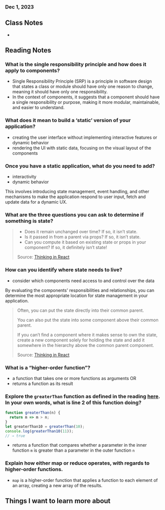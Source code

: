 ### Dec 1, 2023

## Class Notes

-

## Reading Notes

### What is the single responsibility principle and how does it apply to components?

- Single Responsibility Principle (SRP) is a principle in software design that states a class or module should have only one reason to change, meaning it should have only one responsibility.
- In the context of components, it suggests that a component should have a single responsibility or purpose, making it more modular, maintainable, and easier to understand.

### What does it mean to build a ‘static’ version of your application?

- creating the user interface without implementing interactive features or dynamic behavior
- rendering the UI with static data, focusing on the visual layout of the components

### Once you have a static application, what do you need to add?

- interactivity
- dynamic behavior

This involves introducing state management, event handling, and other mechanisms to make the application respond to user input, fetch and update data for a dynamic UX.

### What are the three questions you can ask to determine if something is state?

>- Does it remain unchanged over time? If so, it isn’t state.
>- Is it passed in from a parent via props? If so, it isn’t state.
>- Can you compute it based on existing state or props in your component? If so, it definitely isn’t state!
>
>Source: [Thinking in React]("https://react.dev/learn/thinking-in-react)

### How can you identify where state needs to live?
- consider which components need access to and control over the data

By evaluating the components' responsibilities and relationships, you can determine the most appropriate location for state management in your application.

>Often, you can put the state directly into their common parent.
>
>You can also put the state into some component above their common parent.
>
>If you can’t find a component where it makes sense to own the state, create a new component solely for holding the state and add it somewhere in the hierarchy above the common parent component.
>
>Source: [Thinking in React]("https://react.dev/learn/thinking-in-react)

### What is a “higher-order function”?

- a function that takes one or more functions as arguments
OR
- returns a function as its result

### Explore the `greaterThan` function as defined in the reading [here](https://eloquentjavascript.net/05_higher_order.html#h_xxCc98lOBK). In your own words, what is line 2 of this function doing?

```javascript
function greaterThan(n) {
  return m => m > n;
}
let greaterThan10 = greaterThan(10);
console.log(greaterThan10(11));
// → true
```

- returns a function that compares whether a parameter in the inner function `m` is greater than a parameter in the outer function `n`

### Explain how either map or reduce operates, with regards to higher-order functions.

- `map` is a higher-order function that applies a function to each element of an array, creating a new array of the results.

## Things I want to learn more about

